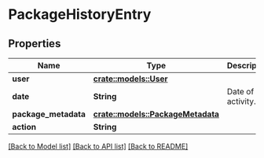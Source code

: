 # PackageHistoryEntry

## Properties

Name | Type | Description | Notes
------------ | ------------- | ------------- | -------------
**user** | [**crate::models::User**](User.md) |  | 
**date** | **String** | Date of activity. | 
**package_metadata** | [**crate::models::PackageMetadata**](PackageMetadata.md) |  | 
**action** | **String** |  | 

[[Back to Model list]](../README.md#documentation-for-models) [[Back to API list]](../README.md#documentation-for-api-endpoints) [[Back to README]](../README.md)


